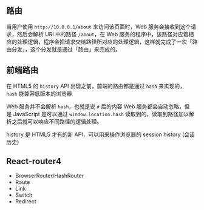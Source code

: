 ## 路由

当用户使用 `http://10.0.0.1/about` 来访问该页面时，Web 服务会接收到这个请求，然后会解析 URI 中的路径 `/about`，在 Web 服务的程序中，该路径对应着相应的处理逻辑，程序会把请求交给路径所对应的处理逻辑，这样就完成了一次「路由分发」，这个分发就是通过「路由」来完成的。

## 前端路由

在 HTML5 的 `history` API 出现之前，前端的路由都是通过 `hash` 来实现的，`hash` 能兼容低版本的浏览器

Web 服务并不会解析 `hash`，也就是说 `#` 后的内容 Web 服务都会自动忽略，但是 JavaScript 是可以通过 `window.location.hash` 读取到的，读取到路径加以解析之后就可以响应不同路径的逻辑处理。

history 是 HTML5 才有的新 API，可以用来操作浏览器的 session history (会话历史)



## React-router4 

* BrowserRouter/HashRouter
* Route
* Link
* Switch
* Redirect


